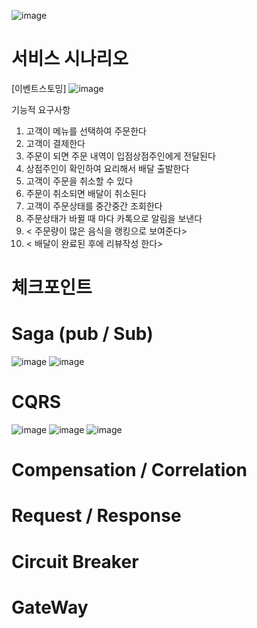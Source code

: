 ![image](https://user-images.githubusercontent.com/487999/79708354-29074a80-82fa-11ea-80df-0db3962fb453.png)

# 서비스 시나리오

[이벤트스토밍]
![image](https://user-images.githubusercontent.com/12772082/203239532-2d7e1e05-a823-463a-a57b-6220b31e1617.png)

기능적 요구사항
1. 고객이 메뉴를 선택하여 주문한다
1. 고객이 결제한다
1. 주문이 되면 주문 내역이 입점상점주인에게 전달된다
1. 상점주인이 확인하여 요리해서 배달 출발한다
1. 고객이 주문을 취소할 수 있다
1. 주문이 취소되면 배달이 취소된다
1. 고객이 주문상태를 중간중간 조회한다
1. 주문상태가 바뀔 때 마다 카톡으로 알림을 보낸다
1. < 주문량이 많은 음식을 랭킹으로 보여준다>
1. < 배달이 완료된 후에 리뷰작성 한다>

# 체크포인트
# Saga (pub / Sub)
![image](https://user-images.githubusercontent.com/12772082/203246633-1a2602c9-37cb-4b7d-bd78-ddbe9e99a1f3.png)
![image](https://user-images.githubusercontent.com/12772082/203246777-1d0080aa-b2c7-45b8-970a-2d13b7e54227.png)

# CQRS
![image](https://user-images.githubusercontent.com/12772082/203261226-69bf703f-b5d9-4207-aaea-3699248b7379.png)
![image](https://user-images.githubusercontent.com/12772082/203261355-1cb2f730-bcbc-4679-a8b9-02103d6bcb50.png)
![image](https://user-images.githubusercontent.com/12772082/203261481-3fda2a0b-5f19-4d69-8ac5-d8b19dee1365.png)

# Compensation / Correlation
# Request / Response
# Circuit Breaker
# GateWay

